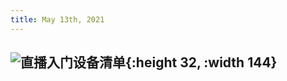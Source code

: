 ```yaml
---
title: May 13th, 2021
---
```


##
## ![直播入门设备清单 ](http://ww1.sinaimg.cn/large/7aee4e17gy1gqg0lwnfrsj20k00bm75k.jpg){:height 32, :width 144}
